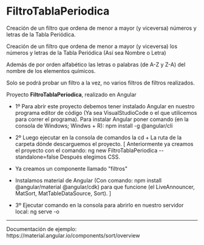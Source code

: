 # FiltroTablaPeriodica
 Creación de un filtro que ordena de menor a mayor (y viceversa) números y letras de la Tabla Periódica.

Creación de un filtro que ordena de menor a mayor (y viceversa) los números y letras de la Tabla Periódica (Así sea Nombre o Letra)

Además de por orden alfabético las letras o palabras (de A-Z y Z-A) del nombre de los elementos químicos.

Solo se podrá probar un filtro a la vez, no varios filtros de filtros realizados.

Proyecto **FiltroTablaPeriodica**, realizado en Angular

- 1º Para abrir este proyecto debemos tener instalado Angular en nuestro programa editor de código (Ya sea VisualStudioCode o el que utilicemos para correr el programa).
Para instalar Angular poner comando (en la consola de Windows; Windws + R): npm install -g @angular/cli

- 2º Luego ejecutar en la consola de comandos la cd + La ruta de la carpeta dónde descarguemos el proyecto. 
[ Anteriormente ya creamos el proyecto con el comando: 
ng new FiltroTablaPeriodica --standalone=false
Después elegimos CSS. 
- Ya creamos un componente llamado "filtros"
- Instalamos material de Angular (Con comando: npm install @angular/material @angular/cdk) para que funcione (el LiveAnnouncer, MatSort, MatTableDataSource, Sort).
]

- 3º Ejecutar comando en la consola para abrirlo en nuestro servidor local: ng serve -o

<hr>
Documentación de ejemplo:
https://material.angular.io/components/sort/overview